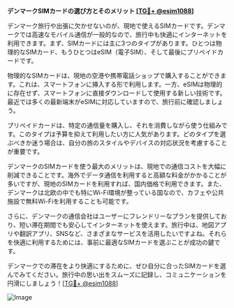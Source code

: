 **デンマークSIMカードの選び方とそのメリット [[TG💪+ @esim1088](https://t.me/s/esim1088)]**

デンマーク旅行や出張に欠かせないのが、現地で使えるSIMカードです。デンマークでは高速なモバイル通信が一般的なので、旅行中も快適にインターネットを利用できます。まず、SIMカードには主に3つのタイプがあります。ひとつは物理的なSIMカード、もうひとつはeSIM（電子SIM）、そして最後にプリペイドカードです。

物理的なSIMカードは、現地の空港や携帯電話ショップで購入することができます。これは、スマートフォンに挿入する形で利用します。一方、eSIMは物理的に存在せず、スマートフォンに直接ダウンロードして使用する新しい技術です。最近では多くの最新端末がeSIMに対応していますので、旅行前に確認しましょう。

プリペイドカードは、特定の通信量を購入し、それを消費しながら使う仕組みです。このタイプは予算を抑えて利用したい方に人気があります。どのタイプを選ぶべきか迷う場合は、自分の旅のスタイルやデバイスの対応状況を考慮することが重要です。

デンマークのSIMカードを使う最大のメリットは、現地での通信コストを大幅に削減できることです。海外でデータ通信を利用すると高額な料金がかかることが多いですが、現地のSIMカードを利用すれば、国内価格で利用できます。また、デンマークは北欧の中でも特にWi-Fi環境が整っている国なので、カフェや公共施設で無料Wi-Fiを利用することも可能です。

さらに、デンマークの通信会社はユーザーにフレンドリーなプランを提供しており、短い滞在期間でも安心してインターネットを使えます。旅行中は、地図アプリや翻訳アプリ、SNSなど、さまざまなサービスを活用したいですよね。それらを快適に利用するためには、事前に最適なSIMカードを選ぶことが成功の鍵です。

デンマークでの滞在をより快適にするために、ぜひ自分に合ったSIMカードを選んでみてください。旅行中の思い出をスムーズに記録し、コミュニケーションを円滑にしましょう！[[TG💪+ @esim1088](https://t.me/s/esim1088)]

![Image](https://i.postimg.cc/Y0z9fWf4/image.png)